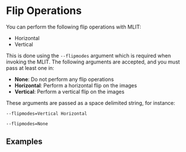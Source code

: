 # Flip Operations
You can perform the following flip operations with MLIT:
- Horizontal
- Vertical

This is done using the `--flipmodes` argument which is required when invoking the MLIT. The following arguments are accepted, and you must pass at least one in:

- **None**: Do not perform any flip operations
- **Horizontal**: Perform a horizontal flip on the images
- **Vertical**: Perform a vertical flip on the images

These arguments are passed as a space delimited string, for instance:

```
--flipmodes=Vertical Horizontal
```

```
--flipmodes=None
```

## Examples
